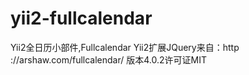 # yii2-fullcalendar
Yii2全日历小部件,Fullcalendar Yii2扩展JQuery来自：http ://arshaw.com/fullcalendar/ 版本4.0.2许可证MIT
